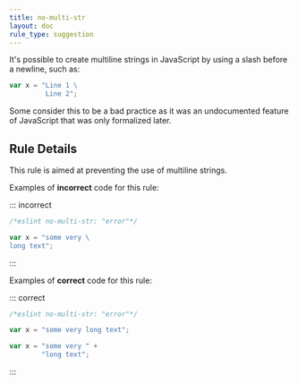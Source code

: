 ```yaml
---
title: no-multi-str
layout: doc
rule_type: suggestion
---
```



It's possible to create multiline strings in JavaScript by using a slash before a newline, such as:

```js
var x = "Line 1 \
         Line 2";
```

Some consider this to be a bad practice as it was an undocumented feature of JavaScript that was only formalized later.

## Rule Details

This rule is aimed at preventing the use of multiline strings.

Examples of **incorrect** code for this rule:

::: incorrect

```js
/*eslint no-multi-str: "error"*/

var x = "some very \
long text";
```

:::

Examples of **correct** code for this rule:

::: correct

```js
/*eslint no-multi-str: "error"*/

var x = "some very long text";

var x = "some very " +
        "long text";
```

:::

